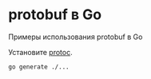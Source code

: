 #  protobuf в Go

Примеры использования protobuf в Go

Установите [protoc](https://grpc.io/docs/protoc-installation/).

```bash
go generate ./...
```